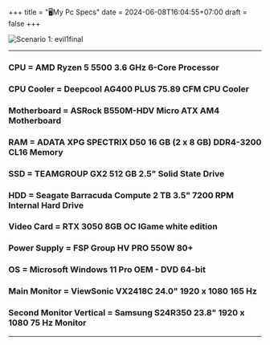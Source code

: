 +++
title = "🖥️My Pc Specs"
date = 2024-06-08T16:04:55+07:00
draft = false
+++

![Scenario 1: evil1final](/images/pc.jpg)

---
### **CPU** = AMD Ryzen 5 5500 3.6 GHz 6-Core Processor
### **CPU Cooler** = Deepcool AG400 PLUS 75.89 CFM CPU Cooler
### **Motherboard** = ASRock B550M-HDV Micro ATX AM4 Motherboard
### **RAM** = ADATA XPG SPECTRIX D50 16 GB (2 x 8 GB) DDR4-3200 CL16 Memory
### **SSD** = TEAMGROUP GX2 512 GB 2.5" Solid State Drive
### **HDD** = Seagate Barracuda Compute 2 TB 3.5" 7200 RPM Internal Hard Drive
### **Video Card** = RTX 3050 8GB OC IGame white edition
### **Power Supply** = FSP Group HV PRO 550W 80+ 
### **OS** = Microsoft Windows 11 Pro OEM - DVD 64-bit
### **Main Monitor** = ViewSonic VX2418C 24.0" 1920 x 1080 165 Hz
### **Second Monitor Vertical** = Samsung S24R350 23.8" 1920 x 1080 75 Hz Monitor
---